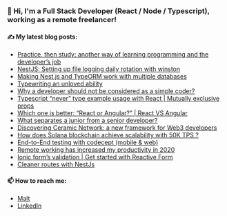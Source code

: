 ### 👋 Hi, I'm a Full Stack Developer (React / Node / Typescript), working as a remote freelancer!


#### ✍️ My latest blog posts:
- [Practice, then study: another way of learning programming and the developer’s job](https://lsmod.medium.com/practice-then-study-another-way-of-learning-programming-and-the-developers-job-72a6530e555a)
- [NestJS: Setting up file logging daily rotation with winston](https://lsmod.medium.com/nestjs-setting-up-file-logging-daily-rotation-with-winston-28147af56ec4)
- [Making Nest.js and TypeORM work with multiple databases](https://lsmod.medium.com/making-nest-js-and-typeorm-work-with-multiple-databases-3ce54b438e5e)
- [Typewriting an unloved ability](https://lsmod.medium.com/typewriting-an-unloved-ability-a149ccb4b8de)
- [Why a developer should not be considered as a simple coder?](https://lsmod.medium.com/why-a-developer-should-not-be-considered-as-a-simple-coder-97f13c4db1e7)
- [Typescript “never” type example usage with React | Mutually exclusive props](https://lsmod.medium.com/typescript-never-type-example-usage-with-react-mutually-exclusive-props-4683445d42c7)
- [Which one is better: “React or Angular?” | React VS Angular](https://lsmod.medium.com/which-is-better-react-or-angular-react-vs-angular-15625352769a)
- [What separates a junior from a senior developer?](https://lsmod.medium.com/what-separates-a-junior-from-a-senior-developer-4898cfa35806)
- [Discovering Ceramic Network: a new framework for Web3 developers](https://lsmod.medium.com/discovering-ceramic-network-a-new-framework-for-web3-developers-17a9da78184f)
- [How does Solana blockchain achieve scalability with 50K TPS ?](https://lsmod.medium.com/what-makes-solana-the-fastest-public-blockchain-cb8ffde1a7f4)
- [End-to-End testing with codecept (mobile & web)](https://lsmod.medium.com/end-to-end-testing-with-codecept-mobile-web-b839a76a48aa)
- [Remote working has increased my productivity in 2020](https://lsmod.medium.com/homeworking-7bd0a44047cb)
- [Ionic form’s validation | Get started with Reactive Form](https://lsmod.medium.com/ionic-forms-validation-get-started-with-reactive-form-b15cf814d506)
- [Cleaner routes with NestJs](https://lsmod.medium.com/cleaner-routes-with-nestjs-738bf712d93)

#### 📫 How to reach me:
- [Malt](https://www.malt.fr/profile/arnotrigallez)
- [LinkedIn](https://www.linkedin.com/in/arno-trigallez/)

<!--
**lsmod/lsmod** is a ✨ _special_ ✨ repository because its `README.md` (this file) appears on your GitHub profile.

Here are some ideas to get you started:

- 🔭 I’m currently working on ...
- 🌱 I’m currently learning ...
- 👯 I’m looking to collaborate on ...
- 🤔 I’m looking for help with ...
- 💬 Ask me about ...
- 📫 How to reach me: ...
- 😄 Pronouns: ...
- ⚡ Fun fact: ...
-->
